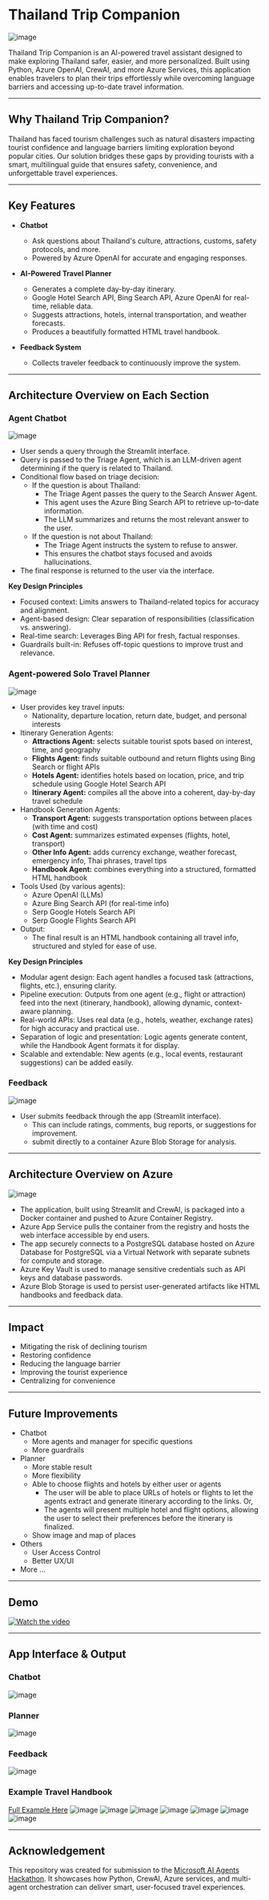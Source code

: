 # Thailand Trip Companion

![image](images/TTC_Logo.png)

Thailand Trip Companion is an AI-powered travel assistant designed to make exploring Thailand safer, easier, and more personalized. Built using Python, Azure OpenAI, CrewAI, and more Azure Services, this application enables travelers to plan their trips effortlessly while overcoming language barriers and accessing up-to-date travel information.

---

## Why Thailand Trip Companion?

Thailand has faced tourism challenges such as natural disasters impacting tourist confidence and language barriers limiting exploration beyond popular cities. Our solution bridges these gaps by providing tourists with a smart, multilingual guide that ensures safety, convenience, and unforgettable travel experiences.

---

## Key Features

- **Chatbot**
  - Ask questions about Thailand's culture, attractions, customs, safety protocols, and more.
  - Powered by Azure OpenAI for accurate and engaging responses.

- **AI-Powered Travel Planner**
  - Generates a complete day-by-day itinerary.
  - Google Hotel Search API, Bing Search API, Azure OpenAI for real-time, reliable data.
  - Suggests attractions, hotels, internal transportation, and weather forecasts.
  - Produces a beautifully formatted HTML travel handbook.

- **Feedback System**
  - Collects traveler feedback to continuously improve the system.

---

## Architecture Overview on Each Section

### Agent Chatbot
![image](images/TTC_Chatbot.png)

- User sends a query through the Streamlit interface.
- Query is passed to the Triage Agent, which is an LLM-driven agent determining if the query is related to Thailand.
- Conditional flow based on triage decision:
    - If the question is about Thailand:
        - The Triage Agent passes the query to the Search Answer Agent.
        - This agent uses the Azure Bing Search API to retrieve up-to-date information.
        - The LLM summarizes and returns the most relevant answer to the user.
    - If the question is not about Thailand:
        - The Triage Agent instructs the system to refuse to answer.
        - This ensures the chatbot stays focused and avoids hallucinations.
- The final response is returned to the user via the interface.

**Key Design Principles**
- Focused context: Limits answers to Thailand-related topics for accuracy and alignment.
- Agent-based design: Clear separation of responsibilities (classification vs. answering).
- Real-time search: Leverages Bing API for fresh, factual responses.
- Guardrails built-in: Refuses off-topic questions to improve trust and relevance.

### Agent-powered Solo Travel Planner
![image](images/TTC_Planner.png)

- User provides key travel inputs:
    - Nationality, departure location, return date, budget, and personal interests
- Itinerary Generation Agents:
    - **Attractions Agent:** selects suitable tourist spots based on interest, time, and geography
    - **Flights Agent:** finds suitable outbound and return flights using Bing Search or flight APIs
    - **Hotels Agent:** identifies hotels based on location, price, and trip schedule using Google Hotel Search API
    - **Itinerary Agent:** compiles all the above into a coherent, day-by-day travel schedule
- Handbook Generation Agents:
    - **Transport Agent:** suggests transportation options between places (with time and cost)
    - **Cost Agent:** summarizes estimated expenses (flights, hotel, transport)
    - **Other Info Agent:** adds currency exchange, weather forecast, emergency info, Thai phrases, travel tips
    - **Handbook Agent:** combines everything into a structured, formatted HTML handbook
- Tools Used (by various agents):
    - Azure OpenAI (LLMs)
    - Azure Bing Search API (for real-time info)
    - Serp Google Hotels Search API
	- Serp Google Flights Search API
- Output:
    - The final result is an HTML handbook containing all travel info, structured and styled for ease of use.

**Key Design Principles**
- Modular agent design: Each agent handles a focused task (attractions, flights, etc.), ensuring clarity.
- Pipeline execution: Outputs from one agent (e.g., flight or attraction) feed into the next (itinerary, handbook), allowing dynamic, context-aware planning.
- Real-world APIs: Uses real data (e.g., hotels, weather, exchange rates) for high accuracy and practical use.
- Separation of logic and presentation: Logic agents generate content, while the Handbook Agent formats it for display.
- Scalable and extendable: New agents (e.g., local events, restaurant suggestions) can be added easily.

### Feedback
![image](images/TTC_Feedback.png)

- User submits feedback through the app (Streamlit interface).
    - This can include ratings, comments, bug reports, or suggestions for improvement.
	- submit directly to a container Azure Blob Storage for analysis.

---

## Architecture Overview on Azure
![image](images/TTC_Azure.png)

- The application, built using Streamlit and CrewAI, is packaged into a Docker container and pushed to Azure Container Registry.
- Azure App Service pulls the container from the registry and hosts the web interface accessible by end users.
- The app securely connects to a PostgreSQL database hosted on Azure Database for PostgreSQL via a Virtual Network with separate subnets for compute and storage.
- Azure Key Vault is used to manage sensitive credentials such as API keys and database passwords.
- Azure Blob Storage is used to persist user-generated artifacts like HTML handbooks and feedback data.

---

## Impact

- Mitigating the risk of declining tourism
- Restoring confidence
- Reducing the language barrier
- Improving the tourist experience
- Centralizing for convenience

---

## Future Improvements

- Chatbot
    - More agents and manager for specific questions
    - More guardrails
- Planner
    - More stable result
    - More flexibility
    - Able to choose flights and hotels by either user or agents
        - The user will be able to place URLs of hotels or flights to let the agents extract and generate itinerary according to the links. Or,
        - The agents will present multiple hotel and flight options, allowing the user to select their preferences before the itinerary is finalized.
    - Show image and map of places
- Others
    - User Access Control
    - Better UX/UI
- More ...

---

## Demo
[![Watch the video](https://img.youtube.com/vi/FnwEfFdVK20/0.jpg)](https://www.youtube.com/watch?v=FnwEfFdVK20)

---

## App Interface & Output
### Chatbot
![image](images/TTC_Example_Chatbot.png)

### Planner
![image](images/TTC_Example_Planner.png)

### Feedback
![image](images/TTC_Example_Feedback.png)

### Example Travel Handbook
[Full Example Here](example_travel_handbook.html)
![image](images/TTC_Example_Handbook1.png)
![image](images/TTC_Example_Handbook2.png)
![image](images/TTC_Example_Handbook3.png)
![image](images/TTC_Example_Handbook4.png)
![image](images/TTC_Example_Handbook5.png)
![image](images/TTC_Example_Handbook6.png)
![image](images/TTC_Example_Handbook7.png)

---

## Acknowledgement

This repository was created for submission to the [Microsoft AI Agents Hackathon](https://microsoft.github.io/AI_Agents_Hackathon/).
It showcases how Python, CrewAI, Azure services, and multi-agent orchestration can deliver smart, user-focused travel experiences.
